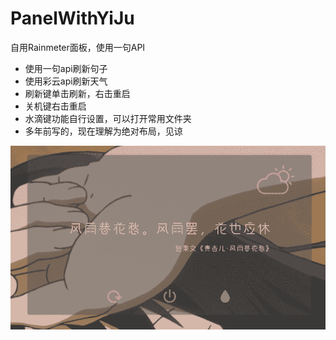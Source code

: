 # PanelWithYiJu
自用Rainmeter面板，使用一句API

- 使用一句api刷新句子
- 使用彩云api刷新天气
- 刷新键单击刷新，右击重启
- 关机键右击重启
- 水滴键功能自行设置，可以打开常用文件夹
- 多年前写的，现在理解为绝对布局，见谅

![imagePreview](preview.png)